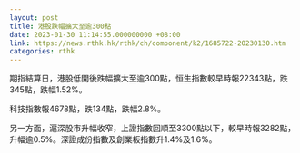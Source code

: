 ```yaml
---
layout: post
title: 港股跌幅擴大至逾300點
date: 2023-01-30 11:14:55.000000000 +08:00
link: https://news.rthk.hk/rthk/ch/component/k2/1685722-20230130.htm
categories: rthk
---
```


期指結算日，港股低開後跌幅擴大至逾300點，恒生指數較早時報22343點，跌345點，跌幅1.52%。

科技指數報4678點，跌134點，跌幅2.8%。

另一方面，滬深股市升幅收窄，上證指數回順至3300點以下，較早時報3282點，升幅逾0.5%。深證成份指數及創業板指數升1.4%及1.6%。
